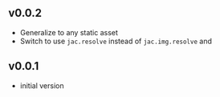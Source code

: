 ## v0.0.2

* Generalize to any static asset
* Switch to use `jac.resolve` instead of `jac.img.resolve` and

## v0.0.1

* initial version